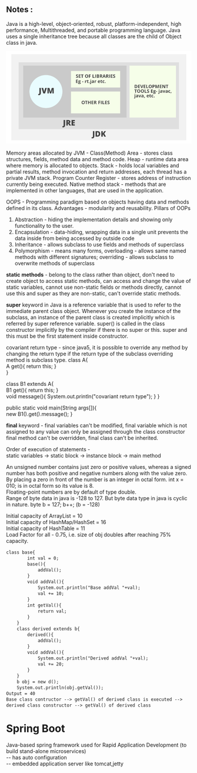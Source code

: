 ## Notes :

Java is a high-level, object-oriented, robust, platform-independent, high performance, Multithreaded, and portable programming language.
Java uses a single inheritance tree because all classes are the child of Object class in java.

![img.png](img/JRE.png) 

Memory areas allocated by JVM - 
Class(Method) Area - stores class structures, fields, method data and method code.
Heap - runtime data area where memory is allocated to objects.
Stack - holds local variables and partial results, method invocation and return addresses, each thread has a private JVM stack.
Program Counter Register - stores address of instruction currently being executed.
Native method stack - methods that are implemented in other languages, that are used in the application.

OOPS - Programming paradigm based on objects having data and methods defined in its class. Advantages - modularity and reusability.
Pillars of OOPs
1. Abstraction - hiding the implementation details and showing only functionality to the user.
2. Encapsulation - data-hiding, wrapping data in a single unit prevents the data inside from being accessed by outside code
3. Inheritance - allows subclass to use fields and methods of superclass
4. Polymorphism - means many forms, overloading - allows same named methods with different signatures; overriding - allows subclass to overwrite methods of superclass

**static methods** - belong to the class rather than object, don't need to create object to access static methods, can access and change the value of static variables, 
cannot use non-static fields or methods directly, cannot use this and super as they are non-static, can't override static methods.

**super** keyword in Java is a reference variable that is used to refer to the immediate parent class object. Whenever you create the instance of the subclass, an instance of the parent class is created implicitly which is referred by super reference variable. 
super() is called in the class constructor implicitly by the compiler if there is no super or this. super and this must be the first statement inside constructor.

covariant return type - since java5, it is possible to override any method by changing the return type if the return type of the subclass overriding method is subclass type.
class A{  
 A get(){ return this; }  
}

class B1 extends A{  
 B1 get(){ return this; }  
 void message(){ System.out.println("covariant return type"); }
}

public static void main(String args[]){  
 new B1().get().message(); 
}  

**final** keyword - final variables can't be modified, final variable which is not assigned to any value can only be assigned through the class constructor
final method can't be overridden, final class can't be inherited.

Order of execution of statements -   
static variables -> static block -> instance block -> main method

An unsigned number contains just zero or positive values, whereas a signed number has both positive and negative numbers along with the value zero.   
By placing a zero in front of the number is an integer in octal form. int x = 010; is in octal form so its value is 8.  
Floating-point numbers are by default of type double.  
Range of byte data in java is -128 to 127. But byte data type in java is cyclic in nature. byte b = 127; b++; (b = -128)


Initial capacity of ArrayList = 10  
Initial capacity of HashMap/HashSet = 16  
Initial capacity of HashTable = 11  
Load Factor for all - 0.75, i.e. size of obj doubles after reaching 75% capacity.

    class base{
            int val = 0;
            base(){
                addVal();
            }
            void addVal(){
                System.out.println("Base addVal "+val);
                val += 10;
            }
            int getVal(){
                return val;
            }
        }
        class derived extends b{
            derived(){
                addVal();
            }
            void addVal(){
                System.out.println("Derived addVal "+val);     
                val += 20;
            }
        }
        b obj = new d();
        System.out.println(obj.getVal());
    Output = 40
    Base class contructor --> getVal() of derived class is executed --> derived class constructor --> getVal() of derived class


# Spring Boot


Java-based spring framework used for Rapid Application Development (to build stand-alone microservices)<br/>
-- has auto configuration<br/>
-- embedded application server like tomcat,jetty
